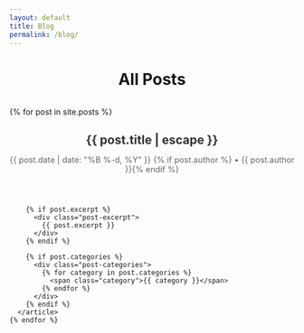 ```yaml
---
layout: default
title: Blog
permalink: /blog/
---
```


<div class="blog-page">
  <h1>All Posts</h1>
  
  <div class="post-list">
    {% for post in site.posts %}
      <article class="post-preview">
        <header class="post-header">
          <h2>
            <a href="{{ post.url | relative_url }}">{{ post.title | escape }}</a>
          </h2>
          <p class="post-meta">
            <time datetime="{{ post.date | date_to_xmlschema }}">
              {{ post.date | date: "%B %-d, %Y" }}
            </time>
            {% if post.author %} • {{ post.author }}{% endif %}
          </p>
        </header>
        
        {% if post.excerpt %}
          <div class="post-excerpt">
            {{ post.excerpt }}
          </div>
        {% endif %}
        
        {% if post.categories %}
          <div class="post-categories">
            {% for category in post.categories %}
              <span class="category">{{ category }}</span>
            {% endfor %}
          </div>
        {% endif %}
      </article>
    {% endfor %}
  </div>
</div>

<style>
.blog-page h1 {
  text-align: center;
  margin-bottom: 2rem;
}

.post-preview {
  margin-bottom: 3rem;
  padding-bottom: 2rem;
  border-bottom: 1px solid #eee;
}

.post-preview:last-child {
  border-bottom: none;
}

.post-header h2 {
  margin-bottom: 0.5rem;
}

.post-header h2 a {
  text-decoration: none;
  color: #333;
}

.post-header h2 a:hover {
  color: #667eea;
}

.post-meta {
  color: #666;
  font-size: 0.9rem;
  margin-bottom: 1rem;
}

.post-excerpt {
  margin: 1rem 0;
  color: #555;
  line-height: 1.6;
}

.post-categories {
  margin-top: 1rem;
}

.category {
  background: #f0f0f0;
  padding: 0.2rem 0.5rem;
  border-radius: 3px;
  font-size: 0.8rem;
  margin-right: 0.5rem;
  color: #666;
}
</style>
